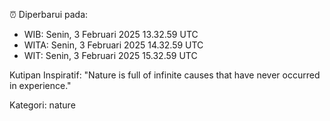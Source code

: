 ⏰ Diperbarui pada:
- WIB: Senin, 3 Februari 2025 13.32.59 UTC
- WITA: Senin, 3 Februari 2025 14.32.59 UTC
- WIT: Senin, 3 Februari 2025 15.32.59 UTC

Kutipan Inspiratif:
"Nature is full of infinite causes that have never occurred in experience."


Kategori: nature


